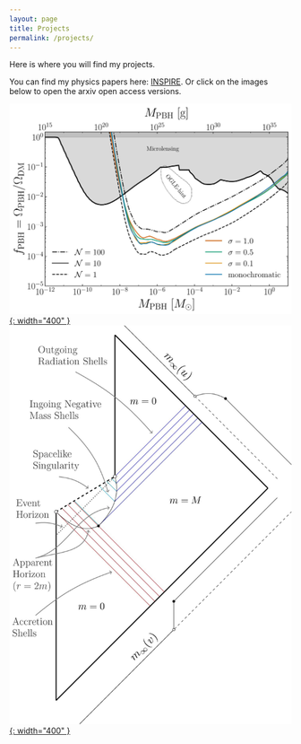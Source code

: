 ```yaml
---
layout: page 
title: Projects 
permalink: /projects/
---
```

Here is where you will find my projects.

You can find my physics papers here: [INSPIRE][inspire].
Or click on the images below to open the arxiv open access versions.

[![FFP](/img/fdm_bounds_money.jpg){: width="400" }](https://arxiv.org/pdf/2311.00751)
[![BH](/img/002.jpg){: width="400" }](https://arxiv.org/pdf/2012.07973)


[inspire]: https://inspirehep.net/authors/1706725  


